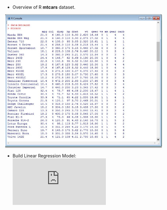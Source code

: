 * Overview of R **mtcars** dataset.

![](https://github.com/AlexandraDobrescu/statistics-with-R/blob/master/images/data.png)

* Build Linear Regression Model: ![](https://latex.codecogs.com/gif.latex?y%20%3D%20a%20&plus;%20bx)

